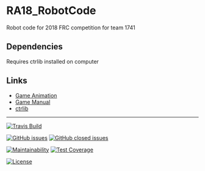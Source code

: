 # RA18_RobotCode
Robot code for 2018 FRC competition for team 1741

## Dependencies
Requires ctrlib installed on computer

## Links
* [Game Animation](https://www.youtube.com/watch?v=HZbdwYiCY74)
* [Game Manual](https://www.firstinspires.org/resource-library/frc/competition-manual-qa-system)
* [ctrlib](http://www.ctr-electronics.com/control-system/hro.html#product_tabs_technical_resources)

---

[![Travis Build](https://api.travis-ci.org/RAR1741/RA18_RobotCode.svg?branch=master)](https://travis-ci.org/RAR1741/RA18_RobotCode#)

[![GitHub issues](https://img.shields.io/github/issues/RAR1741/RA18_RobotCode.svg)](https://github.com/RAR1741/RA18_RobotCode/issues?q=is%3Aopen+is%3Aissue)
[![GitHub closed issues](https://img.shields.io/github/issues-closed/RAR1741/RA18_RobotCode.svg)](https://github.com/RAR1741/RA18_RobotCode/issues?q=is%3Aissue+is%3Aclosed)

[![Maintainability](https://api.codeclimate.com/v1/badges/fc64fcbe33c96330949e/maintainability)](https://codeclimate.com/github/RAR1741/RA18_RobotCode/maintainability)
[![Test Coverage](https://api.codeclimate.com/v1/badges/fc64fcbe33c96330949e/test_coverage)](https://codeclimate.com/github/RAR1741/RA18_RobotCode/test_coverage)

[![License](http://img.shields.io/:license-MIT-blue.svg?style=flat)](LICENSE)
